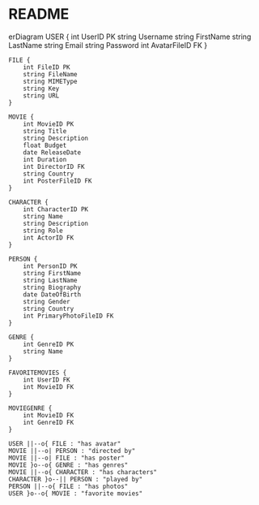 # README #

erDiagram
    USER {
        int UserID PK
        string Username
        string FirstName
        string LastName
        string Email
        string Password
        int AvatarFileID FK
    }
    
    FILE {
        int FileID PK
        string FileName
        string MIMEType
        string Key
        string URL
    }
    
    MOVIE {
        int MovieID PK
        string Title
        string Description
        float Budget
        date ReleaseDate
        int Duration
        int DirectorID FK
        string Country
        int PosterFileID FK
    }
    
    CHARACTER {
        int CharacterID PK
        string Name
        string Description
        string Role
        int ActorID FK
    }
    
    PERSON {
        int PersonID PK
        string FirstName
        string LastName
        string Biography
        date DateOfBirth
        string Gender
        string Country
        int PrimaryPhotoFileID FK
    }
    
    GENRE {
        int GenreID PK
        string Name
    }
    
    FAVORITEMOVIES {
        int UserID FK
        int MovieID FK
    }
    
    MOVIEGENRE {
        int MovieID FK
        int GenreID FK
    }
    
    USER ||--o{ FILE : "has avatar"
    MOVIE ||--o| PERSON : "directed by"
    MOVIE ||--o| FILE : "has poster"
    MOVIE }o--o{ GENRE : "has genres"
    MOVIE ||--o{ CHARACTER : "has characters"
    CHARACTER }o--|| PERSON : "played by"
    PERSON ||--o{ FILE : "has photos"
    USER }o--o{ MOVIE : "favorite movies"
